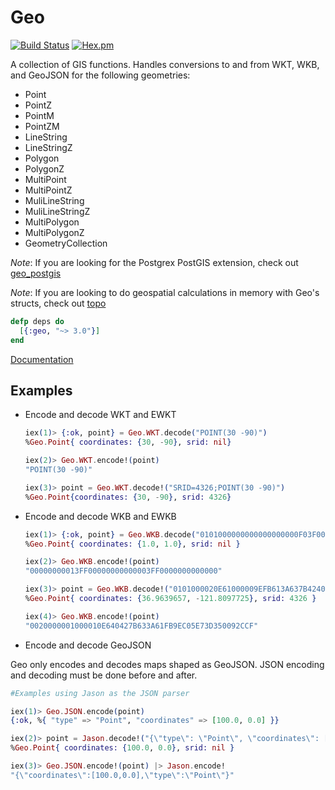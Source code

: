 # Geo

[![Build Status](https://travis-ci.org/bryanjos/geo.svg?branch=master)](https://travis-ci.org/bryanjos/geo)
[![Hex.pm](https://img.shields.io/hexpm/v/geo.svg)](https://hex.pm/packages/geo)

A collection of GIS functions. Handles conversions to and from WKT, WKB, and GeoJSON for the following geometries:

* Point
* PointZ
* PointM
* PointZM
* LineString
* LineStringZ
* Polygon
* PolygonZ
* MultiPoint
* MultiPointZ
* MuliLineString
* MuliLineStringZ
* MultiPolygon
* MultiPolygonZ
* GeometryCollection

_Note_: If you are looking for the Postgrex PostGIS extension, check out [geo_postgis](https://github.com/bryanjos/geo_postgis)

_Note_: If you are looking to do geospatial calculations in memory with Geo's structs, check out [topo](https://github.com/pkinney/topo)

```elixir
defp deps do
  [{:geo, "~> 3.0"}]
end
```

[Documentation](http://hexdocs.pm/geo)

## Examples

* Encode and decode WKT and EWKT

  ```elixir
  iex(1)> {:ok, point} = Geo.WKT.decode("POINT(30 -90)")
  %Geo.Point{ coordinates: {30, -90}, srid: nil}

  iex(2)> Geo.WKT.encode!(point)
  "POINT(30 -90)"

  iex(3)> point = Geo.WKT.decode!("SRID=4326;POINT(30 -90)")
  %Geo.Point{coordinates: {30, -90}, srid: 4326}
  ```

- Encode and decode WKB and EWKB

  ```elixir
  iex(1)> {:ok, point} = Geo.WKB.decode("0101000000000000000000F03F000000000000F03F")
  %Geo.Point{ coordinates: {1.0, 1.0}, srid: nil }

  iex(2)> Geo.WKB.encode!(point)
  "00000000013FF00000000000003FF0000000000000"

  iex(3)> point = Geo.WKB.decode!("0101000020E61000009EFB613A637B4240CF2C0950D3735EC0")
  %Geo.Point{ coordinates: {36.9639657, -121.8097725}, srid: 4326 }

  iex(4)> Geo.WKB.encode!(point)
  "0020000001000010E640427B633A61FB9EC05E73D350092CCF"
  ```

- Encode and decode GeoJSON

Geo only encodes and decodes maps shaped as GeoJSON. JSON encoding and decoding must
be done before and after.

```elixir
#Examples using Jason as the JSON parser

iex(1)> Geo.JSON.encode(point)
{:ok, %{ "type" => "Point", "coordinates" => [100.0, 0.0] }}

iex(2)> point = Jason.decode!("{\"type\": \"Point\", \"coordinates\": [100.0, 0.0] }") |> Geo.JSON.decode
%Geo.Point{ coordinates: {100.0, 0.0}, srid: nil }

iex(3)> Geo.JSON.encode!(point) |> Jason.encode!
"{\"coordinates\":[100.0,0.0],\"type\":\"Point\"}"
```

